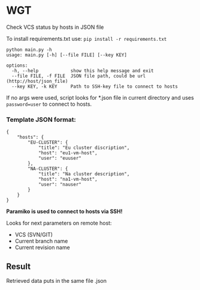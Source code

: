 # WGT
Check VCS status by hosts in JSON file

To install requirements.txt use:
`pip install -r requirements.txt`
```
python main.py -h
usage: main.py [-h] [--file FILE] [--key KEY]

options:
  -h, --help            show this help message and exit
  --file FILE, -f FILE  JSON file path, could be url (http://host/json_file)
  --key KEY, -k KEY     Path to SSH-key file to connect to hosts
  ```

If no args were used, script looks for *.json file in current directory
and uses `password=user` to connect to hosts.

### Template JSON format:
```
{
    "hosts": {
        "EU-CLUSTER": {
            "title": "Eu cluster discription",
            "host": "eu1-vm-host",
            "user": "euuser"
        },
        "NA-CLUSTER": {
            "title": "Na cluster description",
            "host": "na1-vm-host",
            "user": "nauser"
        }
    }
}
```

**Paramiko is used to connect to hosts via SSH!**

Looks for next parameters on remote host:
* VCS (SVN/GIT)
* Current branch name
* Current revision name

## Result
Retrieved data puts in the same file <filename>.json
